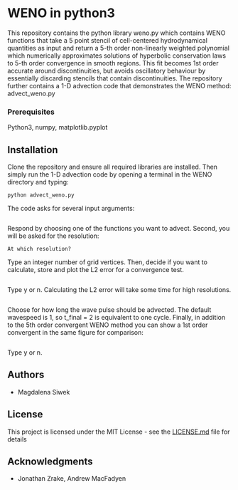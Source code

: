 # WENO in python3

This repository contains the python library weno.py which contains WENO functions
that take a 5 point stencil of cell-centered hydrodynamical quantities as input and
return a 5-th order non-linearly weighted polynomial which numerically approximates
solutions of hyperbolic conservation laws to 5-th order convergence in smooth regions.
This fit becomes 1st order accurate around discontinuities, but avoids
oscillatory behaviour by essentially discarding stencils that contain discontinuities.
The repository further contains a 1-D advection code that demonstrates the WENO method: advect_weno.py

### Prerequisites

Python3, numpy, matplotlib.pyplot

## Installation

Clone the repository and ensure all required libraries are installed.
Then simply run the 1-D advection code by opening a terminal in the WENO directory and typing:
```
python advect_weno.py
```

The code asks for several input arguments:

```Which IC function do you want to advect? Examples include: gaussian, simple_step, square_well, quadratic_well, trig_disc. See test_functions.py for more info.
```

Respond by choosing one of the functions you want to advect. Second, you will be asked for the resolution:

```
At which resolution?
```

Type an integer number of grid vertices. Then, decide if you want to calculate, store and plot the L2 error for a convergence test.

```Do you want to plot the L2 error? This may take some time. [y/n]
```

Type y or n. Calculating the L2 error will take some time for high resolutions.

```End time:
```

Choose for how long the wave pulse should be advected. The default wavespeed is 1, so t_final = 2 is equivalent to one cycle.
Finally, in addition to the 5th order convergent WENO method you can show a 1st order convergent in the same figure for comparison:

```Do you also want to plot the first order solution for comparison? [y/n]
```

Type y or n.

## Authors

* Magdalena Siwek

## License

This project is licensed under the MIT License - see the [LICENSE.md](LICENSE.md) file for details

## Acknowledgments

* Jonathan Zrake, Andrew MacFadyen
